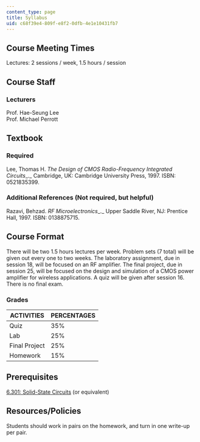 ```yaml
---
content_type: page
title: Syllabus
uid: c68f39e4-809f-e8f2-0dfb-4e1e10431fb7
---
```


Course Meeting Times
--------------------

Lectures: 2 sessions / week, 1.5 hours / session

Course Staff
------------

### Lecturers

Prof. Hae-Seung Lee  
Prof. Michael Perrott

Textbook
--------

### Required

Lee, Thomas H. _The Design of CMOS Radio-Frequency Integrated Circuits__._ Cambridge, UK: Cambridge University Press, 1997. ISBN: 0521835399.

### Additional References (Not required, but helpful)

Razavi, Behzad. _RF Microelectronics__._ Upper Saddle River, NJ: Prentice Hall, 1997. ISBN: 0138875715.

Course Format
-------------

There will be two 1.5 hours lectures per week. Problem sets (7 total) will be given out every one to two weeks. The laboratory assignment, due in session 18, will be focused on an RF amplifier. The final project, due in session 25, will be focused on the design and simulation of a CMOS power amplifier for wireless applications. A quiz will be given after session 16. There is no final exam.

### Grades

| ACTIVITIES | PERCENTAGES |
| --- | --- |
| Quiz | 35% |
| Lab | 25% |
| Final Project | 25% |
| Homework | 15% 

  
Prerequisites
----------------

[6.301: Solid-State Circuits](/courses/6-301-solid-state-circuits-fall-2010/) (or equivalent)

Resources/Policies
------------------

Students should work in pairs on the homework, and turn in one write-up per pair.